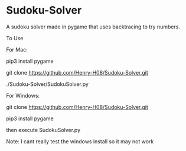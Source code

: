 # Sudoku-Solver
A sudoku solver made in pygame that uses backtracing to try numbers.




To Use




For Mac:

pip3 install pygame

git clone https://github.com/Henry-H08/Sudoku-Solver.git

./Sudoku-Solver/SudokuSolver.py




For Windows:

git clone https://github.com/Henry-H08/Sudoku-Solver.git

pip3 install pygame

then execute SudokuSolver.py

Note: I cant really test the windows install so it may not work
